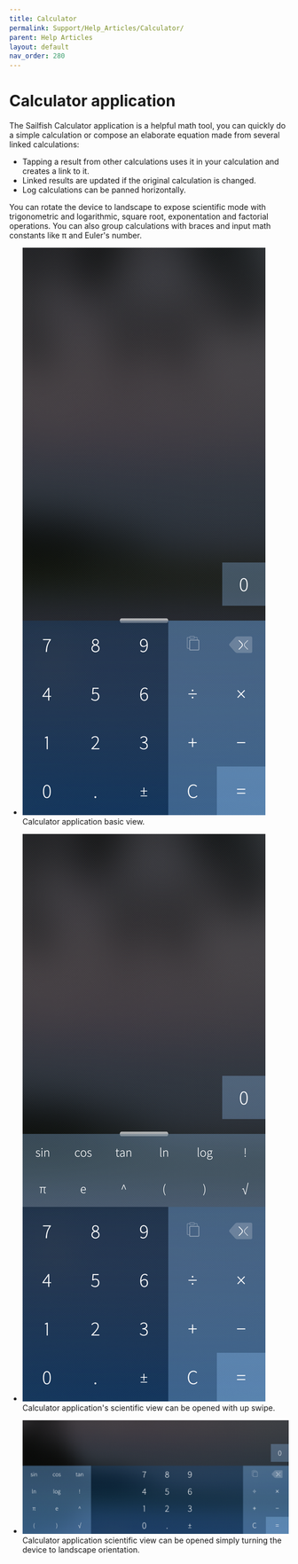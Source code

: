 ```yaml
---
title: Calculator
permalink: Support/Help_Articles/Calculator/
parent: Help Articles
layout: default
nav_order: 280
---
```


# Calculator application

The Sailfish Calculator application is a helpful math tool, you can quickly do a simple calculation or compose an elaborate equation made from several linked calculations:
* Tapping a result from other calculations uses it in your calculation and creates a link to it.
* Linked results are updated if the original calculation is changed.
* Log calculations can be panned horizontally.

You can rotate the device to landscape to expose scientific mode with trigonometric and logarithmic, square root, exponentation and factorial operations. You can also group calculations with braces and input math constants like π and Euler's number.

<div class="flex-images" markdown="1">

* <a href="calculator01.png" class="narrow-image"><img src="calculator01.png" alt="calculator basic view"></a>
  <span class="md_figcaption">
    Calculator application basic view.
  </span>
</div>

<div class="flex-images" markdown="1">

* <a href="calculator02.png" class="narrow-image"><img src="calculator02.png" alt="calculator scientific view"></a>
  <span class="md_figcaption">
    Calculator application's scientific view can be opened with up swipe.
  </span>
</div>

<div class="flex-images" markdown="1">

* <a href="calculator03.png"><img src="calculator03.png" alt="calculator vertical scientific view"></a>
  <span class="md_figcaption">
    Calculator application scientific view can be opened simply turning the device to landscape orientation.
  </span>
</div>
